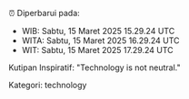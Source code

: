 ⏰ Diperbarui pada:
- WIB: Sabtu, 15 Maret 2025 15.29.24 UTC
- WITA: Sabtu, 15 Maret 2025 16.29.24 UTC
- WIT: Sabtu, 15 Maret 2025 17.29.24 UTC

Kutipan Inspiratif:
"Technology is not neutral."


Kategori: technology

